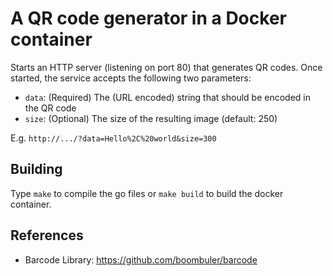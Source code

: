 # A QR code generator in a Docker container
Starts an HTTP server (listening on port 80) that generates QR codes. Once started, the service accepts the following two parameters:
* ```data```: (Required) The (URL encoded) string that should be encoded in the QR code
* ```size```: (Optional) The size of the resulting image (default: 250)

E.g. ```http://.../?data=Hello%2C%20world&size=300```

## Building
Type ```make``` to compile the go files or ```make build``` to build the docker container.

## References
* Barcode Library: https://github.com/boombuler/barcode
